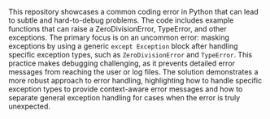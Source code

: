 This repository showcases a common coding error in Python that can lead to subtle and hard-to-debug problems.  The code includes example functions that can raise a ZeroDivisionError, TypeError, and other exceptions.  The primary focus is on an uncommon error: masking exceptions by using a generic `except Exception` block after handling specific exception types, such as `ZeroDivisionError` and `TypeError`. This practice makes debugging challenging, as it prevents detailed error messages from reaching the user or log files. The solution demonstrates a more robust approach to error handling, highlighting how to handle specific exception types to provide context-aware error messages and how to separate general exception handling for cases when the error is truly unexpected.